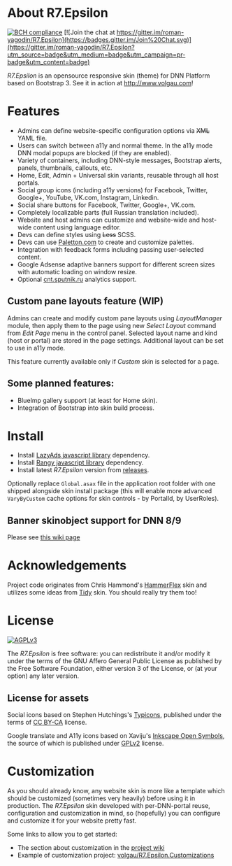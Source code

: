 # About R7.Epsilon

[![BCH compliance](https://bettercodehub.com/edge/badge/roman-yagodin/R7.Epsilon)](https://bettercodehub.com/)
[![Join the chat at https://gitter.im/roman-yagodin/R7.Epsilon](https://badges.gitter.im/Join%20Chat.svg)](https://gitter.im/roman-yagodin/R7.Epsilon?utm_source=badge&utm_medium=badge&utm_campaign=pr-badge&utm_content=badge)

*R7.Epsilon* is an opensource responsive skin (theme) for DNN Platform based on Bootstrap 3.
See it in action at http://www.volgau.com!

# Features

- Admins can define website-specific configuration options via <del>XML</del> YAML file.
- Users can switch between a11y and normal theme. In the a11y mode DNN modal popups are blocked (if they are enabled).
- Variety of containers, including DNN-style messages, Bootstrap alerts, panels, thumbnails, callouts, etc.
- Home, Edit, Admin + Universal skin variants, reusable through all host portals.
- Social group icons (including a11y versions) for Facebook, Twitter, Google+, YouTube, VK.com, Instagram, Linkedin.
- Social share buttons for Facebook, Twitter, Google+, VK.com.
- Completely localizable parts (full Russian translation included).
- Website and host admins can customize and website-wide and host-wide content using language editor.
- Devs can define styles using <del>Less</del> SCSS.
- Devs can use [Paletton.com](http://paletton.com) to create and customize palettes.
- Integration with feedback forms including passing user-selected content.
- Google Adsense adaptive banners support for different screen sizes with automatic loading on window resize.
- Optional [cnt.sputnik.ru](https://cnt.sputnik.ru/) analytics support.

## Custom pane layouts feature (WIP)

Admins can create and modify custom pane layouts using *LayoutManager* module, then apply them to the page 
using new *Select Layout* command from *Edit Page* menu in the control panel. Selected layout name and kind (host or portal)
are stored in the page settings. Additional layout can be set to use in a11y mode.

This feature currently available only if *Custom* skin is selected for a page.

## Some planned features:

- BlueImp gallery support (at least for Home skin).
- Integration of Bootstrap into skin build process.

# Install

- Install [LazyAds javascript library](https://github.com/roman-yagodin/R7.Dnn.JavaScriptLibraries/releases/tag/lazyads-v1.1.10) dependency.
- Install [Rangy javascript library](https://github.com/roman-yagodin/R7.Dnn.JavaScriptLibraries/releases/tag/rangy-v1.3.0) dependency.
- Install latest *R7.Epsilon* version from [releases](https://github.com/roman-yagodin/R7.Epsilon/releases).

Optionally replace `Global.asax` file in the application root folder with one shipped alongside skin install package
(this will enable more advanced `VaryByCustom` cache options for skin controls - by PortalId, by UserRoles).

## Banner skinobject support for DNN 8/9

Please see [this wiki page](https://github.com/roman-yagodin/R7.Epsilon/wiki/Install:-Banner-skinobject-support-for-DNN-8-and-9)

# Acknowledgements

Project code originates from Chris Hammond's [HammerFlex](https://github.com/ChrisHammond/HammerFlex) skin 
and utilizes some ideas from [Tidy](http://tidy.codeplex.com/) skin. You should really try them too!

# License

[![AGPLv3](https://www.gnu.org/graphics/agplv3-155x51.png)](https://www.gnu.org/licenses/agpl-3.0.html)

The *R7.Epsilon* is free software: you can redistribute it and/or modify it under the terms of 
the GNU Affero General Public License as published by the Free Software Foundation, either version 3 of the License, 
or (at your option) any later version.

## License for assets

Social icons based on Stephen Hutchings's [Typicons](https://github.com/stephenhutchings/typicons.font), 
published under the terms of [CC BY-CA](http://creativecommons.org/licenses/by-sa/3.0/) license.

Google translate and A11y icons based on Xaviju's [Inkscape Open Symbols](https://github.com/Xaviju/inkscape-open-symbols),
the source of which is published under [GPLv2](http://opensource.org/licenses/GPL-2.0) license.

# Customization

As you should already know, any website skin is more like a template which should be customized (sometimes very heavily)
before using it in production. The *R7.Epsilon* skin developed with per-DNN-portal reuse, configuration and customization in mind,
so (hopefully) you can configure and customize it for your website pretty fast.

Some links to allow you to get started:

- The section about customization in the [project wiki](https://github.com/roman-yagodin/R7.Epsilon/wiki/Customization)
- Example of customization project: [volgau/R7.Epsilon.Customizations](https://github.com/volgau/R7.Epsilon.Customizations)
